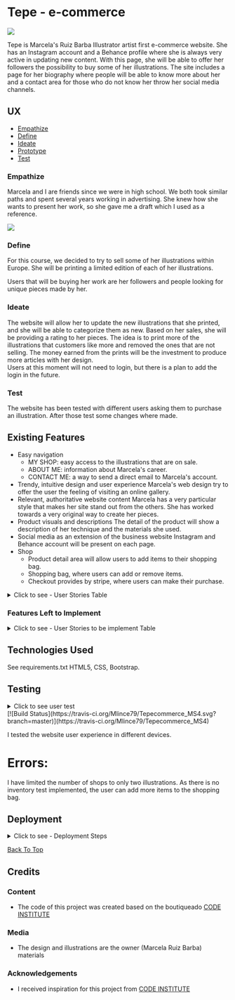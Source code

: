 # Tepe - e-commerce

<img src="https://github.com/Mlince79/Tepecommerce_MS4/blob/master/site/documentation/static/img/laptop-tablet-phone-pc.jpg" style="margin: 0;">

Tepe is Marcela's Ruiz Barba Illustrator artist first e-commerce website. She has an Instagram account and a Behance profile where she is always very active in updating new content.
With this page, she will be able to offer her followers the possibility to buy some of her illustrations. 
The site includes a page for her biography where people will be able to know more about her and a contact area for those who do not know her throw her social media channels.  

## UX

  * [Empathize](#Empathize)
  * [Define](#Define)
  * [Ideate](#Ideate)
  * [Prototype](#Prototype)
  * [Test](#Test)

### Empathize

Marcela and I are friends since we were in high school. We both took similar paths and spent several years working in advertising. 
She knew how she wants to present her work, so she gave me a draft which I used as a reference. 

<img src="https://raw.githubusercontent.com/Mlince79/Tepecommerce_MS4/master/site/documentation/static/img/draft.jpg" style="margin: 0;">

### Define

For this course, we decided to try to sell some of her illustrations within Europe. She will be printing a limited edition of each of her illustrations.

Users that will be buying her work are her followers and people looking for unique pieces made by her.

### Ideate

The website will allow her to update the new illustrations that she printed, and she will be able to categorize them as new. 
Based on her sales, she will be providing a rating to her pieces. 
The idea is to print more of the illustrations that customers like more and removed the ones that are not selling. 
The money earned from the prints will be the investment to produce more articles with her design.  
Users at this moment will not need to login, but there is a plan to add the login in the future. 

### Test 

The website has been tested with different users asking them to purchase an illustration. After those test some changes where made. 

## Existing Features
* Easy navigation
    - MY SHOP: easy access to the illustrations that are on sale.
    - ABOUT ME: information about Marcela's career. 
    - CONTACT ME: a way to send a direct email to Marcela's account.
* Trendy, intuitive design and user experience
Marcela's web design try to offer the user the feeling of visiting an online gallery. 
* Relevant, authoritative website content
Marcela has a very particular style that makes her site stand out from the others. She has worked towards a very original way to create her pieces. 
* Product visuals and descriptions
The detail of the product will show a description of her technique and the materials she used. 
* Social media as an extension of the business website
Instagram and Behance account will be present on each page.
* Shop
    - Product detail area will allow users to add items to their shopping bag.
    - Shopping bag, where users can add or remove items.
    - Checkout provides by stripe, where users can make their purchase.

<details>
    <summary>Click to see - User Stories Table</summary>

&nbsp;

User story ID | As a | Want to be able to... | So that I can...
--------------|---------|------------------------|-----------------
|             ||        **Viewing and Navegation**            ||
1 - | Shopper | View a list of illustrations | Select some to purchase
2 - | Shopper | View individual product details | Identify the price, description, product rating, illustration image
3 - | Shopper | Easily view the total of my purchase at any time | See how much I want to spend
|             || **Purchasing and Checkout** ||
4 - | Shopper | Easily select the quantity of a product when purchasing it. | Ensure I do not accidentally select the wrong product or quantity
5 - | Shopper | View items in my bag to be bought	| Identify the total cost of my articles and all items I will receive
6 - | Shopper | Adjust the number of individual items in my bag | Easily make changes to my purchase before checkout
7 - | Shopper | Easily enter my payment information | Check out quickly and with no hassles
8 - | Shopper | Feel my personal and payment information is safe and secure | Confidently provide the needed information to make a purchase 
9 - | Shopper | View an order confirmation after checkout | Verify that I haven't created any mistakes
10 - | Shopper | Receive an email confirmation after checking out | Keep the proof of what I've purchased for my records
|             || **Admin and Store Management** ||           |
11 - | Store Owner | Add an illustration | Add new illustrations in my web-shop
12 - | Store Owner | Edit/Update an illustration | Change image, prices and description
13 - | Store Owner | Delete an illustration | Remove illustrations that are sold out
</details>

### Features Left to Implement
<details>
    <summary>Click to see - User Stories to be implement Table</summary>

&nbsp;
User story ID | As a | Want to be able to... | So that I can...
--------------|---------|------------------------|-----------------
|                 || **Registration and User Accounts**	||		       |
1 | Site User | Easily register for an account | Have a personal account and be able to view my profile
2 | Site User | Easily login and logout | Access my personal information 
3 | Site User | Easily recover my password in case i forget it | Recover access to my account
4 | Site User | Receive an email confirmation after registering | Verify that my account registration was successful 
5 | Site User | Have a personalized user profile | View my order history and order confirmations, and save my payment information
</details>

## Technologies Used
See requirements.txt
HTML5, CSS, Bootstrap.

## Testing
<details>
    <summary>Click to see user test</summary>

***Base Html***
- Display logo image.
- Display menu and active links after hover and after a click.
Display social media, Instagram and Behance and confirm active hover and working links opening a separate page. 

***Home***
- Display home image.

***My Shop***
- Display illustrations images. 
- Display button to sort illustrations by Price Low-High, Most Popular and New Illustrations.
- Confirm the functionality of the sort illustrations button.
- Confirm the display overlay is working on each image and showing the complete and correct information.

***My Shop/detail product***
- Display image illustration correctly.
- Display all the information about the piece correctly: name, price, size, rating, description.
- Display quantity button and be sure that customers can only allow buying 2 of each image. 
- Confirm that buttons Keep Shopping and Add to the bag are working. 
- Confirm those toast messages appears when adding a new item and when adding more items. 
- Confirm checkout outline border appears after adding the first item in the shopping bag. 
- Confirm checkout button is displayed and working correctly and showing the correct amount. 

***Bag***
- Shopping bag will display all the illustrations added to the bag. 
- Show: title, size, price quantity and subtotal of each image. 
- Show the correct total order amount to be pay, delivery cost and total, including delivery cost.
- Keep shopping and secure checkout button working. 

***Checkout***
- Checkout form displays correctly.
- Order summary shows the total amount of items. 
- Item includes name, size, quantity and subtotal: order total, delivery and total, including delivery cost. 
- The form has all the required fields. And show with a (*) the ones mandatory.
- Details: Full name and Email Address.
- Delivery: Phone number, Street Address 1 and 2, Town or City, Country, State or Locality Postal Code
- Country - Display all the nations. 
- Payment 
- Complete the order and adjust the bag button shows correctly and are working. 
- The message that shows the amount of money that will be a charge is displayed correctly and in red. 

***Checkout success***
- Order information is displayed. 
- A notification that an email has been sent is shown as well. 
- Toast message is displayed.
- Link to go-to products is displayed and working. 

***About***
- Display Marcelas illustration image.
- Display text.

***Contact***
- Display illustration image.
- Display form to contact. 
- Verification fields are active.
- Submit button working. 

***For the owner of the website***
- Will have access to products/add/ 
- Available login. A toast message will be shown after a successful login. 
- Access direct to Product Management, where the owner will be able to add new products by filling out the form. 
- Buttons of Cancel, Add Product, Sign Out will be active. 
- Cancel = Will redirect owner to the products section.
- Add Product = Will add a new product. 
- Sign Out = Owner will be able to logout. 
- Products section. The owner will be able to see her account active. On click, a dropdown will be displayed to have access to Product Management and logout. 
- The owner can edit or delete illustrations in the products detail page. 
- Sign out page, the owner will be able to logout or to go back to product management. After signing out, the owner will get a toast message and redirect to the homepage. 


</details>
[![Build Status](https://travis-ci.org/Mlince79/Tepecommerce_MS4.svg?branch=master)](https://travis-ci.org/Mlince79/Tepecommerce_MS4)

I tested the website user experience in different devices. 

# Errors: 
I have limited the number of shops to only two illustrations. As there is no inventory test implemented, the user can add more items to the shopping bag. 

## Deployment

<details>
    <summary>Click to see - Deployment Steps </summary>

### Local Development
* I used the gitpod-full-template from CODE INSTITUTE.
* Created my repository in Github. 
* I then opened my Gitpod to create my workspace there. 
    - I installed django 
    - And created my project 
* Created my .gitingore file and added the following:
    - env.py
    - *.sqlite3
    - *.pyc
    - __pychache__
* Create a env.py file to have my SECRET_KEY
* Did changes in settings.py
    * DEVELOPMENT=True
* Run `python3 manage.py runserver`
* I ran the initial migration and created a superuser to log into the admin. 
* Did the initial commit to Github.


### Stripe Payment in Local Development
* Set up a Stipe account
* Add js stripe code block
* The following keys should be add to env.py and Config Vars in Heroku 
    * STRIPE_PUBLIC_KEY=(From the test API key
    * STRIPE_SECRET_KEY=(From the test API key)
    * STRIPE_WH_SECRET=(From the endpoint made for Heroku)
* I made test to confirm that the pyment has succed. 


### Setting Up Email Google
* 2-step verification needs to be set, to create an app password specific to our Django app to allow to authenticate and use gmail account.
* Settings.py changes.
if 'DEVELOPMENT' in os.environ:
    EMAIL_BACKEND = 'django.core.mail.backends.console.EmailBackend'
    DEFAULT_FROM_EMAIL = 'test@example.com'
else:
    EMAIL_BACKEND = 'django.core.mail.backends.smtp.EmailBackend'
    EMAIL_USE_TLS = True
    EMAIL_PORT = 587
    EMAIL_HOST = 'smtp.gmail.com'
    EMAIL_HOST_USER = os.environ.get('EMAIL_HOST_USER')
    EMAIL_HOST_PASSWORD = os.environ.get('EMAIL_HOST_PASS')
    DEFAULT_FROM_EMAIL = os.environ.get('EMAIL_HOST_USER')



### Deploy to Heroku
* Create a new app in Heroku
* In the Heroku website create a PostgreSQL
* Include it in env.py and include it in config.vars as DATABASE_URL=(Heroku database URI)
* Install dj_database_url, and psycopg2, gunicorn
* Settings.py

if 'DATABASE_URL' in os.environ:
    DATABASES = {
        'default' : dj_database_url.parse(os.environ.get('DATABASE_URL'))
    }
else:
    DATABASES = {
        'default': {
            'ENGINE': 'django.db.backends.sqlite3',
            'NAME':  os.path.join(BASE_DIR, 'db.sqlite3'),
        }
    }

DEBUG = development

if os.environ.get('DEVELOPMENT'):
    development = True
else:
    development = False


ALLOWED_HOSTS = [os.environ.get('HEROKU_HOSTNAME'), 'localhost']

* Create Procfile 
* Add Stripe -> Developers -> Webhooks endpoint
* Set your other config vars
    * DATABASE_URL
    * EMAIL_HOST_USER
    * EMAIL_HOST_PASSWORD
    * SECRET_KEY
    * STRIPE_PUBLIC_KEY
    * STRIPE_SECRET_KEY
    * STRIPE_WH_SECRET
* Conect App to GitHub


</details>

[Back To Top](#table-of-contents)
&nbsp;

## Credits

### Content
- The code of this project was created based on the boutiqueado [CODE INSTITUTE](https://github.com/ckz8780/boutique_ado_v1/tree/933797d5e14d6c3f072df31adf0ca6f938d02218)

### Media
- The design and illustrations are the owner (Marcela Ruiz Barba) materials
### Acknowledgements

- I received inspiration for this project from  [CODE INSTITUTE](https://github.com/ckz8780/boutique_ado_v1/tree/933797d5e14d6c3f072df31adf0ca6f938d02218)






